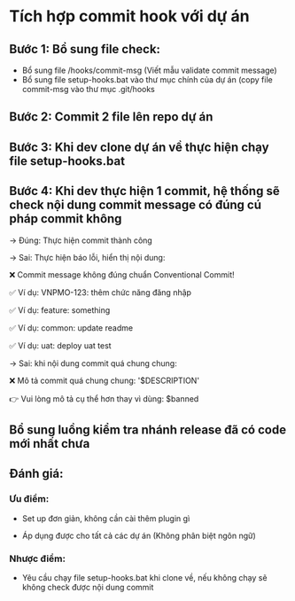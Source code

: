 # Tích hợp commit hook với dự án

## Bước 1: Bổ sung file check:
- Bổ sung file /hooks/commit-msg (Viết mẫu validate commit message)
- Bổ sung file setup-hooks.bat vào thư mục chính của dự án (copy file commit-msg vào thư mục .git/hooks

## Bước 2: Commit 2 file lên repo dự án

## Bước 3: Khi dev clone dự án về thực hiện chạy file setup-hooks.bat

## Bước 4: Khi dev thực hiện 1 commit, hệ thống sẽ check nội dung commit message có đúng cú pháp commit không

-> Đúng: Thực hiện commit thành công

-> Sai: Thực hiện báo lỗi, hiển thị nội dung:

❌ Commit message không đúng chuẩn Conventional Commit!

✅ Ví dụ: VNPMO-123: thêm chức năng đăng nhập

✅ Ví dụ: feature: something

✅ Ví dụ: common: update readme

✅ Ví dụ: uat: deploy uat test

-> Sai: khi nội dung commit quá chung chung:

❌ Mô tả commit quá chung chung: '$DESCRIPTION'

👉 Vui lòng mô tả cụ thể hơn thay vì dùng: $banned

## Bổ sung luồng kiểm tra nhánh release đã có code mới nhất chưa

## Đánh giá:

### Ưu điểm:

- Set up đơn giản, không cần cài thêm plugin gì

- Áp dụng được cho tất cả các dự án (Không phân biệt ngôn ngữ)

### Nhược điểm:

- Yêu cầu chạy file setup-hooks.bat khi clone về, nếu không chạy sẽ không check được nội dung commit